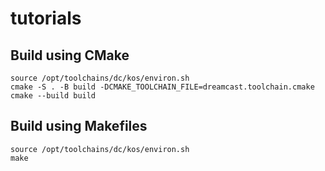 # tutorials

## Build using CMake
```
source /opt/toolchains/dc/kos/environ.sh
cmake -S . -B build -DCMAKE_TOOLCHAIN_FILE=dreamcast.toolchain.cmake
cmake --build build
```

## Build using Makefiles
```
source /opt/toolchains/dc/kos/environ.sh
make
```